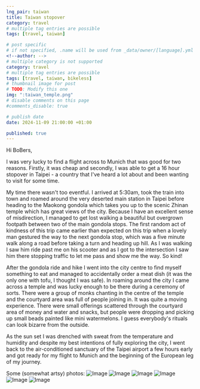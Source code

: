 ```yaml
---
lng_pair: taiwan
title: Taiwan stopover
category: travel
# multiple tag entries are possible
tags: [travel, taiwan]

# post specific
# if not specified, .name will be used from _data/owner/[language].yml
<!--author: -->
# multiple category is not supported
category: travel
# multiple tag entries are possible
tags: [travel, taiwan, bikeless]
# thumbnail image for post
# TODO: Modify this one
img: ":taiwan_temple.png"
# disable comments on this page
#comments_disable: true

# publish date
date: 2024-11-09 21:00:00 +01:00

published: true
---
```


Hi BoBers,

I was very lucky to find a flight across to Munich that was good for two reasons.
Firstly, it was cheap and secondly, I was able to get a 16 hour stopover in Taipei - a country that I've heard a lot about and been wanting to visit for some time.

My time there wasn't too eventful.
I arrived at 5:30am, took the train into town and roamed around the very deserted main station in Taipei before heading to the Maokong gondola which takes you up to the scenic Zhinan temple which has great views of the city.
Because I have an excellent sense of misdirection, I managed to get lost walking a beautiful but overgrown footpath between two of the main gondola stops.
The first random act of kindness of this trip came earlier than expected on this trip when a lovely man gestured the way to the next gondola stop, which was a five minute walk along a road before taking a turn and heading up hill.
As I was walking I saw him ride past me on his scooter and as I got to the intersection I saw him there stopping traffic to let me pass and show me the way.
So kind!

After the gondola ride and hike I went into the city centre to find myself something to eat and managed to accidentally order a meat dish (it was the only one with tofu, I thought I was safe).
In roaming around the city I came across a temple and was lucky enough to be there during a ceremony of sorts.
There were a group of monks chanting in the centre of the temple and the courtyard area was full of people joining in.
It was quite a moving experience.
There were small offerings scattered through the courtyard area of money and water and snacks, but people were dropping and picking up small beads painted like mini watermelons.
I guess everybody's rituals can look bizarre from the outside.

As the sun set I was drenched with sweat from the temperature and humidity and despite my best intentions of fully exploring the city, I went back to the air-conditioned sanctuary of the Taipei airport a few hours early and got ready for my flight to Munich and the beginning of the European leg of my journey.

Some (somewhat artsy) photos:
![Image](:taiwan_buddha.jpg)
![Image](:taiwan_city_mix.jpg)
![Image](:taiwan_empty.jpg)
![Image](:taiwan_temple.jpg)
![Image](:taiwan_overgrown.jpg)
![Image](:taiwan_mopeds.jpg)
